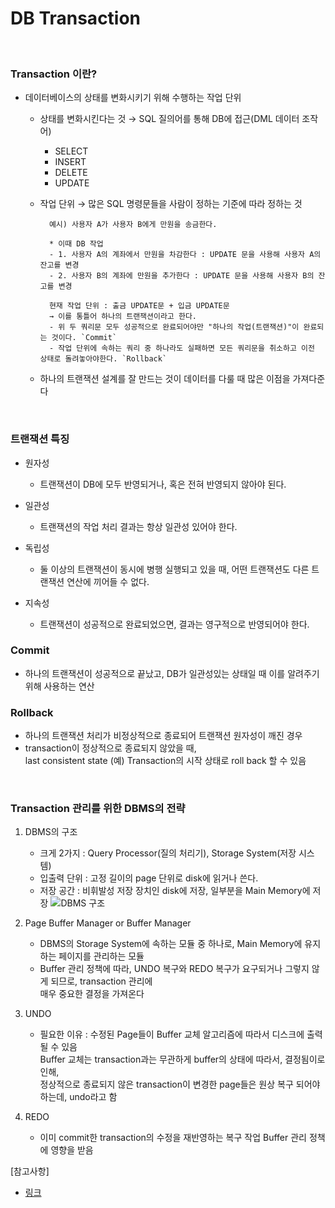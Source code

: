 # DB Transaction
<br>

### Transaction 이란?
- 데이터베이스의 상태를 변화시키기 위해 수행하는 작업 단위 
  - 상태를 변화시킨다는 것 → SQL 질의어를 통해 DB에 접근(DML 데이터 조작어)
    - SELECT
    - INSERT
    - DELETE
    - UPDATE

  - 작업 단위 → 많은 SQL 명령문들을 사람이 정하는 기준에 따라 정하는 것
    ```
      예시) 사용자 A가 사용자 B에게 만원을 송금한다.

      * 이때 DB 작업
      - 1. 사용자 A의 계좌에서 만원을 차감한다 : UPDATE 문을 사용해 사용자 A의 잔고를 변경
      - 2. 사용자 B의 계좌에 만원을 추가한다 : UPDATE 문을 사용해 사용자 B의 잔고를 변경

      현재 작업 단위 : 출금 UPDATE문 + 입금 UPDATE문
      → 이를 통틀어 하나의 트랜잭션이라고 한다.
      - 위 두 쿼리문 모두 성공적으로 완료되어야만 "하나의 작업(트랜잭션)"이 완료되는 것이다. `Commit`
      - 작업 단위에 속하는 쿼리 중 하나라도 실패하면 모든 쿼리문을 취소하고 이전 상태로 돌려놓아야한다. `Rollback`

    ```

  - 하나의 트랜잭션 설계를 잘 만드는 것이 데이터를 다룰 때 많은 이점을 가져다준다

<br>

### 트랜잭션 특징
- 원자성
  - 트랜잭션이 DB에 모두 반영되거나, 혹은 전혀 반영되지 않아야 된다.
 
- 일관성
  - 트랜잭션의 작업 처리 결과는 항상 일관성 있어야 한다.
 
- 독립성
  - 둘 이상의 트랜잭션이 동시에 병행 실행되고 있을 때, 어떤 트랜잭션도 다른 트랜잭션 연산에 끼어들 수 없다.

- 지속성
  - 트랜잭션이 성공적으로 완료되었으면, 결과는 영구적으로 반영되어야 한다.


### Commit
- 하나의 트랜잭션이 성공적으로 끝났고, DB가 일관성있는 상태일 때 이를 알려주기 위해 사용하는 연산

### Rollback
- 하나의 트랜잭션 처리가 비정상적으로 종료되어 트랜잭션 원자성이 깨진 경우
- transaction이 정상적으로 종료되지 않았을 때, <br>
   last consistent state (예) Transaction의 시작 상태로 roll back 할 수 있음

<br>

### Transaction 관리를 위한 DBMS의 전략
1. DBMS의 구조
   - 크게 2가지 : Query Processor(질의 처리기), Storage System(저장 시스템)
   - 입출력 단위 : 고정 길이의 page 단위로 disk에 읽거나 쓴다.
   - 저장 공간 : 비휘발성 저장 장치인 disk에 저장, 일부분을 Main Memory에 저장
![DBMS 구조](https://github.com/SeJin4019/Study/assets/121854655/7a9550da-10eb-454f-9ba6-fcbf1e43b2f4)
  
2. Page Buffer Manager or Buffer Manager
   - DBMS의 Storage System에 속하는 모듈 중 하나로, Main Memory에 유지하는 페이지를 관리하는 모듈
   - Buffer 관리 정책에 따라, UNDO 복구와 REDO 복구가 요구되거나 그렇지 않게 되므로, transaction 관리에 <br>
     매우 중요한 결정을 가져온다

3. UNDO
   - 필요한 이유 : 수정된 Page들이 Buffer 교체 알고리즘에 따라서 디스크에 출력 될 수 있음<br>
     Buffer 교체는 transaction과는 무관하게 buffer의 상태에 따라서, 결정됨이로 인해,<br>
     정상적으로 종료되지 않은 transaction이 변경한 page들은 원상 복구 되어야하는데, undo라고 함
     
4. REDO
   - 이미 commit한 transaction의 수정을 재반영하는 복구 작업 Buffer 관리 정책에 영향을 받음
  
  [참고사항]
  - [링크](https://gyoogle.dev/blog/computer-science/data-base/Transaction.html)
